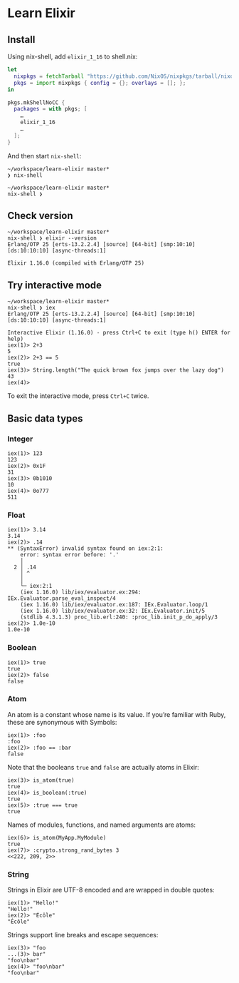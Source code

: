 # Learn Elixir

## Install

Using nix-shell, add `elixir_1_16` to shell.nix:

```nix
let
  nixpkgs = fetchTarball "https://github.com/NixOS/nixpkgs/tarball/nixos-23.11";
  pkgs = import nixpkgs { config = {}; overlays = []; };
in

pkgs.mkShellNoCC {
  packages = with pkgs; [
    …
    elixir_1_16
    …
  ];
}
```

And then start `nix-shell`:

```shell-session
~/workspace/learn-elixir master*
❯ nix-shell

~/workspace/learn-elixir master*
nix-shell ❯
```

## Check version

```shell-session
~/workspace/learn-elixir master*
nix-shell ❯ elixir --version
Erlang/OTP 25 [erts-13.2.2.4] [source] [64-bit] [smp:10:10] [ds:10:10:10] [async-threads:1]

Elixir 1.16.0 (compiled with Erlang/OTP 25)
```

## Try interactive mode

```shell-session
~/workspace/learn-elixir master*
nix-shell ❯ iex
Erlang/OTP 25 [erts-13.2.2.4] [source] [64-bit] [smp:10:10] [ds:10:10:10] [async-threads:1]

Interactive Elixir (1.16.0) - press Ctrl+C to exit (type h() ENTER for help)
iex(1)> 2+3
5
iex(2)> 2+3 == 5
true
iex(3)> String.length("The quick brown fox jumps over the lazy dog")
43
iex(4)>
```

To exit the interactive mode, press `Ctrl+C` twice.

## Basic data types

### Integer

```shell-session
iex(1)> 123
123
iex(2)> 0x1F
31
iex(3)> 0b1010
10
iex(4)> 0o777
511
```

### Float

```shell-session
iex(1)> 3.14
3.14
iex(2)> .14
** (SyntaxError) invalid syntax found on iex:2:1:
    error: syntax error before: '.'
    │
  2 │ .14
    │ ^
    │
    └─ iex:2:1
    (iex 1.16.0) lib/iex/evaluator.ex:294: IEx.Evaluator.parse_eval_inspect/4
    (iex 1.16.0) lib/iex/evaluator.ex:187: IEx.Evaluator.loop/1
    (iex 1.16.0) lib/iex/evaluator.ex:32: IEx.Evaluator.init/5
    (stdlib 4.3.1.3) proc_lib.erl:240: :proc_lib.init_p_do_apply/3
iex(2)> 1.0e-10
1.0e-10
```

### Boolean

```shell-session
iex(1)> true
true
iex(2)> false
false
```

### Atom

An atom is a constant whose name is its value. If you’re familiar with Ruby, these are synonymous with Symbols:

```shell-session
iex(1)> :foo
:foo
iex(2)> :foo == :bar
false
```

Note that the booleans `true` and `false` are actually atoms in Elixir:

```shell-session
iex(3)> is_atom(true)
true
iex(4)> is_boolean(:true)
true
iex(5)> :true === true
true
```

Names of modules, functions, and named arguments are atoms:

```shell-session
iex(6)> is_atom(MyApp.MyModule)
true
iex(7)> :crypto.strong_rand_bytes 3
<<222, 209, 2>>
```

### String

Strings in Elixir are UTF-8 encoded and are wrapped in double quotes:

```shell-session
iex(1)> "Hello!"
"Hello!"
iex(2)> "Écôle"
"Écôle"
```

Strings support line breaks and escape sequences:

```shell-session
iex(3)> "foo
...(3)> bar"
"foo\nbar"
iex(4)> "foo\nbar"
"foo\nbar"
```
